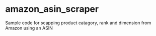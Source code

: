 # amazon_asin_scraper
Sample code for scapping product catagory, rank and dimension from Amazon using an ASIN
